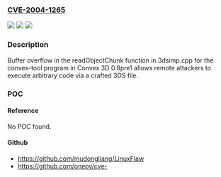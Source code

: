 ### [CVE-2004-1265](https://cve.mitre.org/cgi-bin/cvename.cgi?name=CVE-2004-1265)
![](https://img.shields.io/static/v1?label=Product&message=n%2Fa&color=blue)
![](https://img.shields.io/static/v1?label=Version&message=n%2Fa&color=blue)
![](https://img.shields.io/static/v1?label=Vulnerability&message=n%2Fa&color=brighgreen)

### Description

Buffer overflow in the readObjectChunk function in 3dsimp.cpp for the convex-tool program in Convex 3D 0.8pre1 allows remote attackers to execute arbitrary code via a crafted 3DS file.

### POC

#### Reference
No POC found.

#### Github
- https://github.com/mudongliang/LinuxFlaw
- https://github.com/oneoy/cve-

